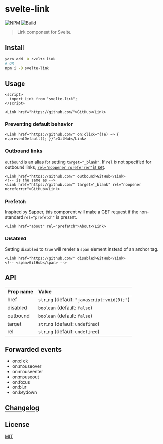 # svelte-link

[![NPM][npm]][npm-url]
[![Build][build]][build-badge]

> Link component for Svelte.

## Install

```bash
yarn add -D svelte-link
# OR
npm i -D svelte-link
```

## Usage

```svelte
<script>
  import Link from "svelte-link";
</script>

<Link href="https://github.com/">GitHub</Link>
```

### Preventing default behavior

```svelte
<Link href="https://github.com/" on:click="{(e) => { e.preventDefault(); }}">GitHub</Link>
```

### Outbound links

`outbound` is an alias for setting `target="_blank"`. If `rel` is not specified for outbound links, [`rel="noopener noreferrer"` is set](https://developers.google.com/web/tools/lighthouse/audits/noopener).

```svelte
<Link href="https://github.com/" outbound>GitHub</Link>
<!-- is the same as -->
<Link href="https://github.com/" target="_blank" rel="noopener noreferrer">GitHub</Link>
```

### Prefetch

Inspired by [Sapper](https://sapper.svelte.dev/docs#prefetch_href), this component will make a GET request if the non-standard `rel="prefetch"` is present.

```svelte
<Link href="about" rel="prefetch">About</Link>
```

### Disabled

Setting `disabled` to `true` will render a `span` element instead of an anchor tag.

```svelte
<Link href="https://github.com/" disabled>GitHub</Link>
<!-- <span>GitHub</span> -->
```

## API

| Prop name | Value                                       |
| :-------- | :------------------------------------------ |
| href      | `string` (default: `"javascript:void(0);"`) |
| disabled  | `boolean` (default: `false`)                |
| outbound  | `boolean` (default: `false`)                |
| target    | `string` (default: `undefined`)             |
| rel       | `string` (default: `undefined`)             |

## Forwarded events

- on:click
- on:mouseover
- on:mouseenter
- on:mouseout
- on:focus
- on:blur
- on:keydown

## [Changelog](CHANGELOG.md)

## License

[MIT](LICENSE)

[npm]: https://img.shields.io/npm/v/svelte-link?color=0366d6&style=for-the-badge
[npm-url]: https://npmjs.com/package/svelte-link
[build]: https://img.shields.io/travis/com/metonym/svelte-link?color=28a745&style=for-the-badge
[build-badge]: https://travis-ci.com/metonym/svelte-link
